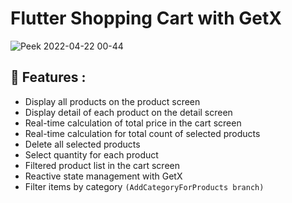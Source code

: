 # Flutter Shopping Cart with GetX

![Peek 2022-04-22 00-44](https://user-images.githubusercontent.com/60136319/164578601-6ebb20e7-d31b-46cc-a08e-97dc56bcf26f.gif)

## 🚀 Features :
*  Display all products on the product screen
*  Display detail of each product on the detail screen
*  Real-time calculation of total price in the cart screen
*  Real-time calculation for total count of selected products
*  Delete all selected products
*  Select quantity for each product
*  Filtered product list in the cart screen
*  Reactive state management with GetX
*  Filter items by category ```(AddCategoryForProducts branch)```

